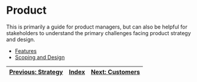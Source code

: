 # Product

This is primarily a guide for product managers, but can also be helpful for stakeholders to understand the primary challenges facing product strategy and design. 

* [Features](./features.md)
* [Scoping and Design](./scoping-and-design.md)

| [Previous: Strategy](../strategy.md) | [Index](../tech-company-business-strategy.md) | [Next: Customers](../customers.md) |
|:------------------------------------:|:---------------------------------------------:|:----------------------------------:|
